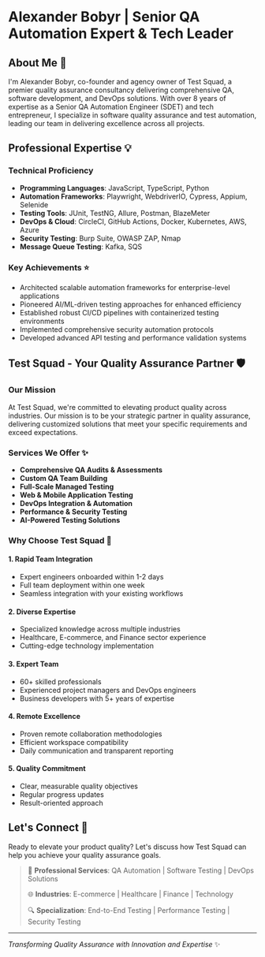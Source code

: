 # Alexander Bobyr | Senior QA Automation Expert & Tech Leader

## About Me 🚀

I'm Alexander Bobyr, co-founder and agency owner of Test Squad, a premier quality assurance consultancy delivering comprehensive QA, software development, and DevOps solutions. With over 8 years of expertise as a Senior QA Automation Engineer (SDET) and tech entrepreneur, I specialize in software quality assurance and test automation, leading our team in delivering excellence across all projects.

## Professional Expertise 💡

### Technical Proficiency
- **Programming Languages**: JavaScript, TypeScript, Python
- **Automation Frameworks**: Playwright, WebdriverIO, Cypress, Appium, Selenide
- **Testing Tools**: JUnit, TestNG, Allure, Postman, BlazeMeter
- **DevOps & Cloud**: CircleCI, GitHub Actions, Docker, Kubernetes, AWS, Azure
- **Security Testing**: Burp Suite, OWASP ZAP, Nmap
- **Message Queue Testing**: Kafka, SQS

### Key Achievements ⭐
- Architected scalable automation frameworks for enterprise-level applications
- Pioneered AI/ML-driven testing approaches for enhanced efficiency
- Established robust CI/CD pipelines with containerized testing environments
- Implemented comprehensive security automation protocols
- Developed advanced API testing and performance validation systems

## Test Squad - Your Quality Assurance Partner 🛡️

### Our Mission
At Test Squad, we're committed to elevating product quality across industries. Our mission is to be your strategic partner in quality assurance, delivering customized solutions that meet your specific requirements and exceed expectations.

### Services We Offer ✨
- **Comprehensive QA Audits & Assessments**
- **Custom QA Team Building**
- **Full-Scale Managed Testing**
- **Web & Mobile Application Testing**
- **DevOps Integration & Automation**
- **Performance & Security Testing**
- **AI-Powered Testing Solutions**

### Why Choose Test Squad 🎯

#### 1. Rapid Team Integration
- Expert engineers onboarded within 1-2 days
- Full team deployment within one week
- Seamless integration with your existing workflows

#### 2. Diverse Expertise
- Specialized knowledge across multiple industries
- Healthcare, E-commerce, and Finance sector experience
- Cutting-edge technology implementation

#### 3. Expert Team
- 60+ skilled professionals
- Experienced project managers and DevOps engineers
- Business developers with 5+ years of expertise

#### 4. Remote Excellence
- Proven remote collaboration methodologies
- Efficient workspace compatibility
- Daily communication and transparent reporting

#### 5. Quality Commitment
- Clear, measurable quality objectives
- Regular progress updates
- Result-oriented approach

## Let's Connect 🤝

Ready to elevate your product quality? Let's discuss how Test Squad can help you achieve your quality assurance goals.

> 💼 **Professional Services**: QA Automation | Software Testing | DevOps Solutions
> 
> 🌐 **Industries**: E-commerce | Healthcare | Finance | Technology
> 
> 🔍 **Specialization**: End-to-End Testing | Performance Testing | Security Testing

---

*Transforming Quality Assurance with Innovation and Expertise* ✨ 